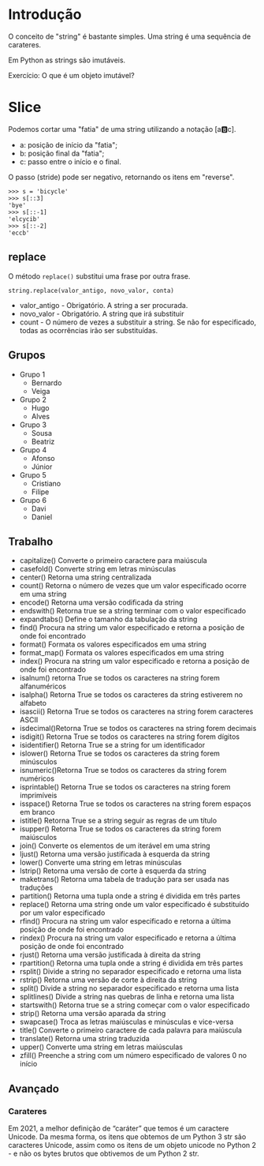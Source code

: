 # Introdução

O conceito de "string" é bastante simples. Uma string é uma sequência de carateres. 

Em Python as strings são imutáveis. 

Exercício: O que é um objeto imutável?


# Slice

Podemos cortar uma "fatia" de uma string utilizando a notação [a:b:c]. 

- a: posição de início da "fatia";
- b: posição final da "fatia";
- c: passo entre o início e o final.

O passo (stride) pode ser negativo, retornando os itens em "reverse".

```
>>> s = 'bicycle'
>>> s[::3]
'bye'
>>> s[::-1]
'elcycib'
>>> s[::-2]
'eccb'
```

## replace

O método ```replace()``` substitui uma frase por outra frase.

```
string.replace(valor_antigo, novo_valor, conta)
```

- valor_antigo - Obrigatório. A string a ser procurada.
- novo_valor - Obrigatório. A string que irá substituir
- count - O número de vezes a substituir a string. Se não for especificado, todas as ocorrências irão ser substituídas.

## Grupos

- Grupo 1
    - Bernardo
    - Veiga
- Grupo 2
    - Hugo
    - Alves
- Grupo 3
    - Sousa
    - Beatriz
- Grupo 4
    - Afonso
    - Júnior
- Grupo 5
    - Cristiano
    - Filipe
- Grupo 6
    - Davi
    - Daniel

## Trabalho

- capitalize()	Converte o primeiro caractere para maiúscula
- casefold()	Converte string em letras minúsculas
- center()	Retorna uma string centralizada
- count()	Retorna o número de vezes que um valor especificado ocorre em uma string
- encode()	Retorna uma versão codificada da string
- endswith()	Retorna true se a string terminar com o valor especificado
- expandtabs()	Define o tamanho da tabulação da string
- find()	Procura na string um valor especificado e retorna a posição de onde foi encontrado
- format()	Formata os valores especificados em uma string
- format_map()	Formata os valores especificados em uma string
- index()	Procura na string um valor especificado e retorna a posição de onde foi encontrado
- isalnum()	retorna True se todos os caracteres na string forem alfanuméricos
- isalpha()	Retorna True se todos os caracteres da string estiverem no alfabeto
- isascii()	Retorna True se todos os caracteres na string forem caracteres ASCII
- isdecimal()Retorna True se todos os caracteres na string forem decimais
- isdigit()	Retorna True se todos os caracteres na string forem dígitos
- isidentifier()	Retorna True se a string for um identificador
- islower()	Retorna True se todos os caracteres da string forem minúsculos
- isnumeric()Retorna True se todos os caracteres da string forem numéricos
- isprintable()	Retorna True se todos os caracteres na string forem imprimíveis
- isspace()	Retorna True se todos os caracteres na string forem espaços em branco
- istitle()	Retorna True se a string seguir as regras de um título
- isupper()	Retorna True se todos os caracteres da string forem maiúsculos
- join()	Converte os elementos de um iterável em uma string
- ljust()	Retorna uma versão justificada à esquerda da string
- lower()	Converte uma string em letras minúsculas
- lstrip()	Retorna uma versão de corte à esquerda da string
- maketrans()	Retorna uma tabela de tradução para ser usada nas traduções
- partition()	Retorna uma tupla onde a string é dividida em três partes
- replace()	Retorna uma string onde um valor especificado é substituído por um valor especificado
- rfind()	Procura na string um valor especificado e retorna a última posição de onde foi encontrado
- rindex()	Procura na string um valor especificado e retorna a última posição de onde foi encontrado
- rjust()	Retorna uma versão justificada à direita da string
- rpartition()	Retorna uma tupla onde a string é dividida em três partes
- rsplit()	Divide a string no separador especificado e retorna uma lista
- rstrip()	Retorna uma versão de corte à direita da string
- split()	Divide a string no separador especificado e retorna uma lista
- splitlines()	Divide a string nas quebras de linha e retorna uma lista
- startswith()	Retorna true se a string começar com o valor especificado
- strip()	Retorna uma versão aparada da string
- swapcase()	Troca as letras maiúsculas e minúsculas e vice-versa
- title()	Converte o primeiro caractere de cada palavra para maiúscula
- translate()	Retorna uma string traduzida
- upper()	Converte uma string em letras maiúsculas
- zfill()	Preenche a string com um número especificado de valores 0 no início


## Avançado 

### Carateres

Em 2021, a melhor definição de “caráter” que temos é um caractere Unicode. Da mesma forma, os itens que obtemos de um Python 3 str são caracteres Unicode, assim como os itens de um objeto unicode no Python 2 - e não os bytes brutos que obtivemos de um Python 2 str.

